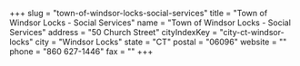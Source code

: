 +++
slug = "town-of-windsor-locks-social-services"
title = "Town of Windsor Locks - Social Services"
name = "Town of Windsor Locks - Social Services"
address = "50 Church Street"
cityIndexKey = "city-ct-windsor-locks"
city = "Windsor Locks"
state = "CT"
postal = "06096"
website = ""
phone = "860 627-1446"
fax = ""
+++
